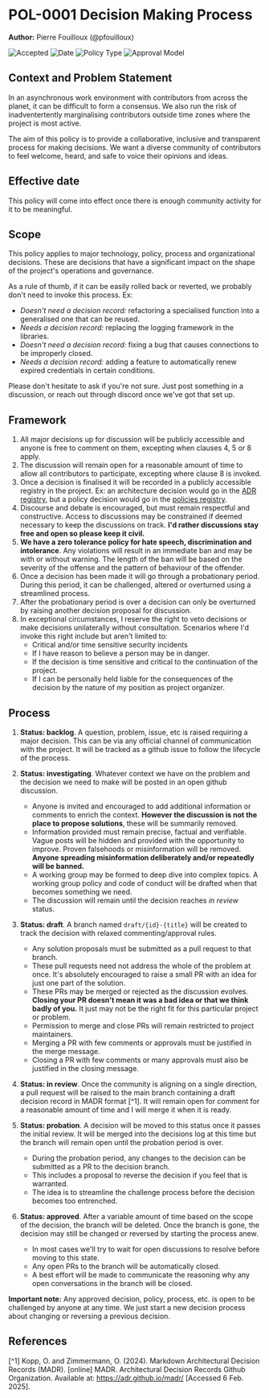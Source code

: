 # POL-0001 Decision Making Process

**Author:** Pierre Fouilloux (@pfouilloux)

![Accepted](https://img.shields.io/badge/status-accepted-green)
![Date](https://img.shields.io/badge/Date-07_Feb_2025-lightblue)
![Policy Type](https://img.shields.io/badge/category-governance-green)
![Approval Model](https://img.shields.io/badge/approved_by-project_lead-red)

## Context and Problem Statement

In an asynchronous work environment with contributors from across the planet, it can be difficult to form a consensus.
We also run the risk of inadventertently marginalising contributors outside time zones where the project is most active.

The aim of this policy is to provide a collaborative, inclusive and transparent process for making decisions.
We want a diverse community of contributors to feel welcome, heard, and safe to voice their opinions and ideas.

## Effective date

This policy will come into effect once there is enough community activity for it to be meaningful.

## Scope

This policy applies to major technology, policy, process and organizational decisions.
These are decisions that have a significant impact on the shape of the project's operations and governance.

As a rule of thumb, if it can be easily rolled back or reverted, we probably don't need to invoke this process.
Ex:

- *Doesn't need a decision record:* refactoring a specialised function into a generalised one that can be reused.
- *Needs a decision record:* replacing the logging framework in the libraries.
- *Doesn't need a decision record:* fixing a bug that causes connections to be improperly closed.
- *Needs a decision record:* adding a feature to automatically renew expired credentials in certain conditions.

Please don't hesitate to ask if you're not sure.
Just post something in a discussion, or reach out through discord once we've got that set up.

## Framework

1. All major decisions up for discussion will be publicly accessible and anyone is free to comment on them, excepting when clauses 4, 5 or 8 apply.
2. The discussion will remain open for a reasonable amount of time to allow all contributors to participate, excepting where clause 8 is invoked.
3. Once a decision is finalised it will be recorded in a publicly accessible registry in the project.
Ex: an architecture decision would go in the [ADR registry](../decisions), but a policy decision would go in the [policies registry](../policies).
4. Discourse and debate is encouraged, but must remain respectful and constructive.
Access to discussions may be constrained if deemed necessary to keep the discussions on track.
**I'd rather discussions stay free and open so please keep it civil.**
5. **We have a zero tolerance policy for hate speech, discrimination and intolerance**.
Any violations will result in an immediate ban and may be with or without warning.
The length of the ban will be based on the severity of the offense and the pattern of behaviour of the offender.
6. Once a decision has been made it will go through a probationary period.
During this period, it can be challenged, altered or overturned using a streamlined process.
7. After the probationary period is over a decision can only be overturned by raising another decision proposal for discussion.
8. In exceptional circumstances, I reserve the right to veto decisions or make decisions unilaterally without consultation.
Scenarios where I'd invoke this right include but aren't limited to:
    - Critical and/or time sensitive security incidents
    - If I have reason to believe a person may be in danger.
    - If the decision is time sensitive and critical to the continuation of the project.
    - If I can be personally held liable for the consequences of the decision by the nature of my position as project organizer.

## Process

1. **Status: backlog**.
A question, problem, issue, etc is raised requiring a major decision.
This can be via any official channel of communication with the project.
It will be tracked as a github issue to follow the lifecycle of the process.
2. **Status: investigating**.
Whatever context we have on the problem and the decision we need to make will be posted in an open github discussion.
    - Anyone is invited and encouraged to add additional information or comments to enrich the context.
    **However the discussion is not the place to propose solutions**, these will be summarily removed.
    - Information provided must remain precise, factual and verifiable.
    Vague posts will be hidden and provided with the opportunity to improve.
    Proven falsehoods or misinformation will be removed.
    **Anyone spreading misinformation deliberately and/or repeatedly will be banned.**
    - A working group may be formed to deep dive into complex topics.
    A working group policy and code of conduct will be drafted when that becomes something we need.
    - The discussion will remain until the decision reaches *in review* status.
3. **Status: draft**.
A branch named `draft/{id}-{title}` will be created to track the decision with relaxed commenting/approval rules.
    - Any solution proposals must be submitted as a pull request to that branch.
    - These pull requests need not address the whole of the problem at once.
    It's absolutely encouraged to raise a small PR with an idea for just one part of the solution.
    - These PRs may be merged or rejected as the discussion evolves.
    **Closing your PR doesn't mean it was a bad idea or that we think badly of you.**
    It just may not be the right fit for this particular project or problem.
    - Permission to merge and close PRs will remain restricted to project maintainers.
    - Merging a PR with few comments or approvals must be justified in the merge message.
    - Closing a PR with few comments or many approvals must also be justified in the closing message.

4. **Status: in review**.
Once the community is aligning on a single direction, a pull request will be raised to the main branch containing a draft decision record in MADR format [^1].
It will remain open for comment for a reasonable amount of time and I will merge it when it is ready.
5. **Status: probation**.
A decision will be moved to this status once it passes the initial review.
It will be merged into the decisions log at this time but the branch will remain open until the probation period is over.
    - During the probation period, any changes to the decision can be submitted as a PR to the decision branch.
    - This includes a proposal to reverse the decision if you feel that is warranted.
    - The idea is to streamline the challenge process before the decision becomes too entrenched.
6. **Status: approved**.
After a variable amount of time based on the scope of the decision, the branch will be deleted.
Once the branch is gone, the decision may still be changed or reversed by starting the process anew.
    - In most cases we'll try to wait for open discussions to resolve before moving to this state.
    - Any open PRs to the branch will be automatically closed.
    - A best effort will be made to communicate the reasoning why any open conversations in the branch will be closed.

**Important note:** Any approved decision, policy, process, etc. is open to be challenged by anyone at any time.
We just start a new decision process about changing or reversing a previous decision.

## References

[^1] Kopp, O. and Zimmermann, O. (2024). Markdown Architectural Decision Records (MADR). [online] MADR.
Architectural Decision Records Github Organization. Available at: <https://adr.github.io/madr/> [Accessed 6 Feb. 2025].
